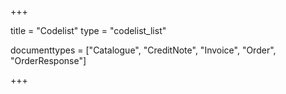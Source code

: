 +++

title = "Codelist"
type = "codelist_list"

documenttypes = ["Catalogue", "CreditNote", "Invoice", "Order", "OrderResponse"]

+++
